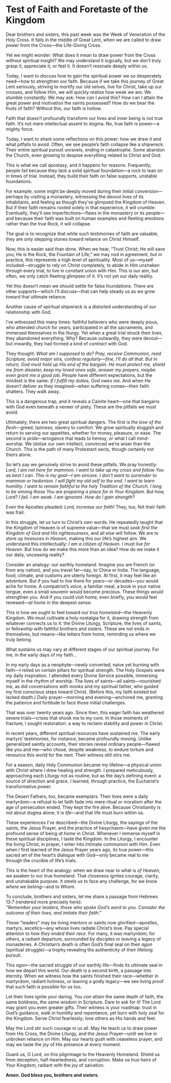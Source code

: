 # Test of Faith and Foretaste of the Kingdom

Dear brothers and sisters, this past week was the Week of Veneration of the Holy Cross. It falls in the middle of Great Lent, when we are called to draw power from the Cross—the Life-Giving Cross.  

Yet we might wonder: What does it mean to draw power from the Cross without spiritual insight? We may understand it logically, but we don’t truly grasp it, appreciate it, or feel it. It doesn’t resonate deeply within us.  

Today, I want to discuss how to gain the spiritual power we so desperately need—how to strengthen our faith. Because if we take this journey of Great Lent seriously, striving to mortify our old selves, live for Christ, take up our crosses, and follow Him, we will quickly realize how weak we are. We stumble constantly. We may ask: How can I avoid this? How can I attain the great power and motivation the saints possessed? How do we bear the fruits of faith? Without this, our faith is hollow.  

Faith that doesn’t profoundly transform our lives and inner being is not true faith. It’s not mere intellectual assent to dogma. No, true faith is power—a mighty force.  

Today, I want to share some reflections on this power: how we draw it and what pitfalls to avoid. Often, we see people’s faith collapse like a shipwreck. Their entire spiritual pursuit unravels, ending in catastrophe. Some abandon the Church, even growing to despise everything related to Christ and God.  

This is what we call apostasy, and it happens for reasons. Frequently, people fail because they lack a solid spiritual foundation—a rock to lean on in times of trial. Instead, they build their faith on false supports, unstable foundations.  

For example, some might be deeply moved during their initial conversion—perhaps by visiting a monastery, witnessing the devout lives of its inhabitants, and feeling as though they’ve glimpsed the Kingdom of Heaven. But if their faith remains rooted solely in that experience, it will crumble. Eventually, they’ll see imperfections—flaws in the monastery or its people—and because their faith was built on human examples and fleeting emotions rather than the true Rock, it will collapse.  

The goal is to recognize that while such testimonies of faith are valuable, they are only stepping stones toward reliance on Christ Himself.  

Now, this is easier said than done. When we hear, “Trust Christ; He will save you; He is the Rock, the Fountain of Life,” we may nod in agreement, but in practice, this represents a high level of spirituality. Most of us—myself included—struggle to rely on Christ completely, to abide in Him unshaken through every trial, to live in constant union with Him. This is our aim, but often, we only catch fleeting glimpses of it. It’s not yet our daily reality.  

Yet this doesn’t mean we should settle for false foundations. There are other supports—which I’ll discuss—that can help steady us as we grow toward that ultimate reliance.  

Another cause of spiritual shipwreck is a distorted understanding of our relationship with God.  

I’ve witnessed this many times: faithful believers who were deeply pious, who attended church for years, participated in all the sacraments, and immersed themselves in the liturgy. Yet when a great trial struck their lives, they abandoned everything. Why? Because outwardly, they were devout—but inwardly, they had formed a kind of *contract* with God.  

They thought: *What am I supposed to do? Pray, receive Communion, read Scripture, avoid major sins, confess regularly—fine, I’ll do all that. But in return, God must hold up His end of the bargain. He must protect me, shield me from disaster, keep my loved ones safe, answer my prayers, maybe even grant me a good job.* People have different expectations, but the mindset is the same: *If I fulfill my duties, God owes me.* And when He doesn’t deliver as they imagined—when suffering comes—their faith shatters. They walk away.  

This is a dangerous trap, and it reveals a Cainite heart—one that bargains with God even beneath a veneer of piety. These are the pitfalls we must avoid.  

Ultimately, there are two great spiritual dangers. The first is *the love of the flesh*—greed, laziness, slavery to comfort. We grow spiritually sluggish and return to serving our appetites, whether for money, pleasure, or ease. The second is *pride*—arrogance that leads to heresy, or what I call *mind-worship*. We idolize our own intellect, convinced we’re wiser than the Church. This is the path of many Protestant sects, though certainly not theirs alone.  

So let’s say we genuinely strive to avoid these pitfalls. We pray honestly: *Lord, I am not here for mammon. I want to take up my cross and follow You as best I can. This is my goal—I am sincere. I don’t want to surrender to mammon or hedonism. I will fight my old self to the end. I want to learn humility. I want to remain faithful to the holy Tradition of the Church. I long to be among those You are preparing a place for in Your Kingdom. But how, Lord? I fail. I am weak. I am ignorant. How do I gain strength?*  

Even the Apostles pleaded: *Lord, increase our faith!* They, too, felt their faith was frail.  

In this struggle, let us turn to Christ’s own words. He repeatedly taught that the Kingdom of Heaven is of supreme value—that we must *seek first the Kingdom of God and His righteousness*, and all else will follow. We are to store up *treasures in Heaven*, making this our life’s highest aim. We understand this intellectually: *I am a citizen of Heaven. I must live for Heaven.* But how do we make this more than an idea? How do we make it our daily, unceasing reality?  

Consider an analogy: our earthly homeland. Imagine you are French (or from any nation), and you travel far—say, to China or India. The language, food, climate, and customs are utterly foreign. At first, it may feel like an adventure. But if you had to live there for years—or decades—you would ache for home. A compatriot’s voice, a familiar meal, a book in your native tongue, even a small souvenir would become precious. These things would strengthen you. And if you could visit home, even briefly, you would feel renewed—*at home* in the deepest sense.  

This is how we ought to feel toward our *true homeland*—the Heavenly Kingdom. We must cultivate a holy nostalgia for it, drawing strength from whatever connects us to it: the Divine Liturgy, Scripture, the lives of saints, or fellowship with faithful brothers and sisters. These are not ends in themselves, but means—like letters from home, reminding us where we truly belong.  

What sustains us may vary at different stages of our spiritual journey. For me, in the early days of my faith...  

In my early days as a neophyte—newly converted, naive yet burning with faith—I relied on certain pillars for spiritual strength. The Holy Gospels were my daily inspiration. I attended every Divine Service possible, immersing myself in the rhythm of worship. The lives of saints—all saints—nourished me, as did conversations with monks and my spiritual father, who guided my first conscious steps toward Christ. (Before this, my faith existed but lacked depth.) Daily prayer—morning and evening—anchored me, granting the patience and fortitude to face those initial challenges.  

That was over twenty years ago. Since then, this eager faith has weathered severe trials—crises that shook me to my core. In those moments of fracture, I sought restoration: a way to reclaim stability and power in Christ.  

In recent years, different spiritual resources have sustained me. The early martyrs’ testimonies, for instance, became profoundly moving. Unlike generalized saintly accounts, their stories reveal ordinary people—flawed like you and me—who chose, despite weakness, to endure torture and renounce this world for the next. Their witness still stirs me.  

For a season, daily Holy Communion became my lifeline—a physical union with Christ where I drew healing and strength. I prepared meticulously, approaching each Liturgy not as routine, but as the day’s defining event: a source of direction and grace. I learned, through practice, the Eucharist’s transformative power.  

The Desert Fathers, too, became exemplars. Their lives were a daily martyrdom—a refusal to let faith fade into mere ritual or moralism after the age of persecution ended. They kept the fire alive. Because Christianity is not about dogma alone; it is *life*—and that life must burn within us.  

These experiences I’ve described—the Divine Liturgy, the sayings of the saints, the Jesus Prayer, and the practice of hesychasm—have given me the profound sense of being *at home* in Christ. Whenever I immerse myself in these spiritual disciplines, I taste the Kingdom. In the Liturgy, I encounter the living Christ; in prayer, I enter into intimate communion with Him. Even when I first learned of the Jesus Prayer years ago, its true power—this sacred art of the heart’s dialogue with God—only became real to me through the crucible of life’s trials.  

This is the heart of the analogy: when we draw near to what is *of Heaven*, we awaken to our true homeland. That closeness ignites courage, clarity, and unshakable purpose. It steels us to face any challenge, for we know *where we belong*—and to Whom.  

To conclude, brothers and sisters, let me share a passage from Hebrews 13:7 (rendered more precisely here):  
*"Remember your leaders, those who spoke God’s word to you. Consider the outcome of their lives, and imitate their faith."*  

These "leaders" may be living mentors or saints now glorified—apostles, martyrs, ascetics—any whose lives radiate Christ’s love. Pay special attention to *how they ended their race*. For many, it was martyrdom; for others, a radiant departure, surrounded by disciples or leaving a legacy of monasteries. A Christian’s death is often God’s final seal on their *agon* (spiritual struggle)—a trophy revealing the authenticity of their lifelong pursuit.  

This *agon*—the sacred struggle of our earthly life—finds its ultimate seal in how we depart this world. Our death is a second birth, a passage into eternity. When we witness how the saints finished their race—whether in martyrdom, radiant holiness, or leaving a godly legacy—we see living proof that such faith is possible for us too.  

Let their lives ignite your daring. You *can* attain the same depth of faith, the same boldness, the same wisdom in Scripture. Dare to ask for it! The Lord may grant you even greater gifts. Their witness is your roadmap: trust in God’s guidance, walk in humility and repentance, yet burn with holy zeal for the Kingdom. Serve Christ fearlessly; love others as His hands and feet.  

May the Lord stir such courage in us all. May He teach us to draw power from His Cross, the Divine Liturgy, and the Jesus Prayer—until we live in unbroken reliance on Him. May our hearts gush with ceaseless prayer, and may we taste the joy of His presence at every moment.  

Guard us, O Lord, on this pilgrimage to the Heavenly Homeland. Shield us from deception, half-heartedness, and corruption. Make us true heirs of Your Kingdom, radiant with the joy of salvation.  

**Amen. God bless you, brothers and sisters.**